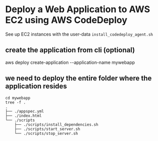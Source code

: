 # Deploy a Web Application to AWS EC2 using AWS CodeDeploy

See up EC2 instances with the user-data `install_codedeploy_agent.sh`

## create the application from cli (optional)
aws deploy create-application --application-name mywebapp

## we need to deploy the entire folder where the application resides
```
cd mywebapp
tree -f .
.
├── ./appspec.yml
├── ./index.html
└── ./scripts
    ├── ./scripts/install_dependencies.sh
    ├── ./scripts/start_server.sh
    └── ./scripts/stop_server.sh
```